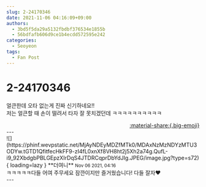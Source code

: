 ```yaml
---
slug: 2-24170346
date: 2021-11-06 04:16:09+09:00
authors:
  - 3bd5f5da29a5132fbdbf376534e1855b
  - 56bdfafb606d9ce1b4ecdd572595e242
categories:
  - Seoyeon
tags:
  - Fan Post
---
```


# 2-24170346

<div class="post-container" markdown="1">
<div class="content-container md-sidebar__scrollwrap" markdown="1">

얼큰한데 오타 없는게 진짜 신기하네요!!<br>저는 얼큰할 때 손이 떨려서 타자 잘 못치겠던데 ㅋㅋㅋㅋㅋㅋㅋㅋㅋㅋ

</div>
</div>

<div style="text-align: right;" markdown="1">
<a href="https://weverse.io/fromis9/fanpost/2-24170346" style="text-align: right;">:material-share:{.big-emoji}</a>
</div>
---

<div class="comments-container md-sidebar__scrollwrap" markdown="1">
<div class="comment" markdown="1">
<div class='id-container' markdown="1">
![](https://phinf.wevpstatic.net/MjAyNDEyMDZfMTk0/MDAxNzMzNDYzMTU3ODYw.tGTD1QfitfecHkFF9-zI4fL0xnXf8VH8ht2j5Xh2a74g.QufL-i9_92XbdgbPBLGEpzXIrDqS4JTDRCqprDbYdJIg.JPEG/image.jpg?type=s72){ loading=lazy }
**<span class="artist">더여니</span>** <small>Nov 06 2021, 04:16</small><br>
</div>
<div class='comment-body' markdown="1">
ㅋㅋㅋㅋㅋ다들 어여 주무세요 잠깐이지만 즐거웠습니다! 다들 잘자❤️
</div>
</div>
</div>
---
